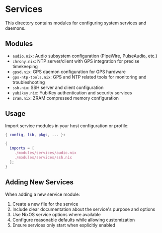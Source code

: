 # Services

This directory contains modules for configuring system services and daemons.

## Modules

- `audio.nix`: Audio subsystem configuration (PipeWire, PulseAudio, etc.)
- `chrony.nix`: NTP server/client with GPS integration for precise timekeeping
- `gpsd.nix`: GPS daemon configuration for GPS hardware
- `gps-ntp-tools.nix`: GPS and NTP related tools for monitoring and troubleshooting
- `ssh.nix`: SSH server and client configuration
- `yubikey.nix`: YubiKey authentication and security services
- `zram.nix`: ZRAM compressed memory configuration

## Usage

Import service modules in your host configuration or profile:

```nix
{ config, lib, pkgs, ... }:

{
  imports = [
    ./modules/services/audio.nix
    ./modules/services/ssh.nix
  ];
}
```

## Adding New Services

When adding a new service module:

1. Create a new file for the service
2. Include clear documentation about the service's purpose and options
3. Use NixOS service options where available
4. Configure reasonable defaults while allowing customization
5. Ensure services only start when explicitly enabled
